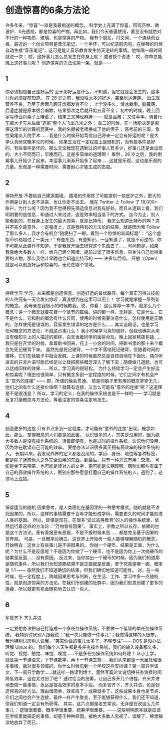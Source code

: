 # 创造惊喜的6条方法论

许多年来，“惊喜”一直是我最痴迷的概念。
科学史上充满了惊喜，阿司匹林、微波炉、X光透视，都是惊喜的产物。再比如，我们今天普遍使用，甚至没有就绝对不行的一种物质，玻璃，也是惊喜的产物。
我有个朋友，闫文闻，一个连续创业者，最近的一个创业项目是音乐笔记，一个手环，可以纪录肌肉电，在弹琴的时候自动生成“音乐笔记”，这可是能让音乐教育发生惊天逆转的事情。他每隔一段时间就说一次：
哎，这好事儿怎么总发生在你身上呢？
或者换个说法：
哎，你咋总能摊上这好事儿呢？
创造惊喜的方法论第一条，就是——

##     1      
你必须相信自己是好运的
至于那好运是什么，不知道，但它就是会发生的，这事儿你必须提前知道。
在 28 岁之前，我没啥太多的好运，甚至厄运连连。
出生就营养不良，乃至于后面几颗牙齿都发育不全；
上学没多久，滑冰栽倒，脑震荡，后遗症就是原本很会唱歌，结果那次之后就开始五音不全；
初中的时候，晚上回家写作业趴桌子上睡着了，结果三叉神经麻痹 —— 就是面瘫；
又过半年，骑自行车被大卡车从后面“追尾”整个人飞出几米之外；
高二的时候，在一场能决定是否保送清华的计算机竞赛中，我的名额被老师换成了他的侄子；
高考前的三周，急性阑尾炎入院手术……
我是什么时候开始笃信自己将来一定会有好运的呢？是大学认真研究概率论的时候。
如果生活在一定程度上是随机的，而有些事件是好的，有些事件是坏的，那么无论我现在遇到过的坏事儿有多少，好事儿还是会出现的，大小不同而已，早晚而已。这是多简单的道理啊！
果然，26 岁之后，我的倒霉事儿开始少了起来，幸运事儿渐渐开始多了起来……这就是乐观，这也是乐观的力量。乐观是一种需要时间、需要耐心才能生成的态度。

##     2      
保持开放
不要给自己建造围墙。
围墙的作用除了可能提供一些庇护之外，更大的作用是让别人走不进来、也让你走不出去。
我在 Twitter 上 Follow 了 18,000+ 账户，为什么呢？因为我不觉得预先筛选信息对我有好处。而且从逻辑上看，我们明明要的是信息，却通过人来过滤，这是效率相当低下的方式。
迄今为止，别人能看到的，在我身上发生的最大惊喜，就是比特币。
我怎么知道比特币的啊？这并不完全是意外，一定程度上，这是我特有的方法论的结果。就是因为我 Follow 了那么多人，我才会有机会“随便扫了一眼，看到一个惊悚的新闻标题”：
“这个虚拟币价格超过了一美元！”
有些东西、有些知识，一旦知道了，就是不可逆的，你不可能从此装作不知道。于是我就开始去研究这个东西去了……
可问题是，如果我像绝大多数人一样，给自己建个围墙，提前过滤了很多信息，只关注自己觉得重要的人物，那么我估计早晚也会知道比特币的 —— 许多年后呗。
开放（Open）就是可以创造好运和惊喜的，无论在哪个领域。

##     3      
持续学习
学习，从来都是创造惊喜、创造好运的最优路径。每个真正习得过技能的人终究有一天会发出惊叹：真没想到在这里可以用上！
学习就是掌握一系列新的概念。
我母亲在我很小的时候教我，说，你看：
这么厚厚一本书，就那么几个概念；讲一个概念就要花费一个章节的篇幅，讲的都一样，无非是，它是什么，它不是什么，它和别的概念有什么异同，使用的时候需要注意什么，怎样使用是正确的，怎样使用是错误的，容易发生错误的地方是什么……
其实这段话，也是学习任何概念的方法论，不就这点事儿么！
我小时候学习真的很好，但我也确实从来没有像知乎上的人描述的那样，白天当着同学的面拼命玩，晚上回家熬夜死磕…… 我只是在开学的时候，拿着新书回来，花上一小会的时间，把新书里的那十来个概念先死记硬背下来。
虽然先是死记硬背，一个字不落地死记硬背，但随着时间的推移，它们在我脑子中就会发酵。上课的时候虽然总是自顾自地在下面玩，偶尔听进去的只言片语可能已经足以让我把那些概念深入了解下去；随便做几道题，也可以达成同样的效果…… 所以，学习真的很轻松。
为什么持续学习一定会产生好运和惊喜呢？理由也很简单，只有概念多到一定程度的时候，它们之间才有机会产生“意外的连接” —— 即，所谓的融会贯通。
若是你脑子里有用的概念寥寥无几，他们之间有什么连接价值啊？就算有连接，又怎么可能有“意外的连接”呢？这道理是不是很浅显？
所以，学习的定义，在我的操作系统也是不一样的——
学习就是反复打磨概念与方法论，等着注定的惊喜注定地发生。

##     4      
创造更多的连接
只有节点多到一定程度，才可能有“意外的连接”出现。概念如此，那么，掌握概念的人们更是如此罢。
认识很多的人，其实是没用的，因为绝大多数人是没有操作系统的，活着即便有，也是过时的操作系统。认识他们没用，因为你在耽误自己可能的效率。
要想办法认识很多真正拥有高效率的操作系统的人。
长期以来，我发现外界的定义都是没用的，学历、身份、地位等各种标签，都是除了迷惑他人之外完全没用的东西。到最后，只有一种方式有用：交流。
可能是坐下来喝茶，也可能是读对方的文字，更可能是长期观察。甄别出那些有属于自己的高效操作系统的人，甄别出那些愿意打磨自己的操作系统的人，遇到了，必须马上连接。

##     5      
保留适当的随机
因果思考，是人类固化在基因里的一种思考模式。随机就是不讲究因果的，所以，这样的事情需要千百年才能形成学科，需要更久的时间才能刻进人类的基因。
所以，即便是现在，在很多“受过高等教育”的人的操作系统里，依然运行着这样的方法论：“万物皆有因果”。
事实上，宗教之所以长存，依赖的也是这个方法论。善有善报恶有恶报，不是不报时候未到…… 都是完全基于因果的世界观。
可是，一旦概率论确立，这世界上开始有一些人能够理解随机的概念，开始明白：这世上有些事儿是不讲因果的。
你抛一个硬币，结果是正面，为什么呢？为什么不是反面呢？不是因为你抛了一个硬币，也不是因为你上一次抛硬币的结果是反面…… 没有原因。
反过来，当你抛出一个硬币的时候，因为我们知道那是随机事件，所以我们也知道那结果不是正面就是反面，至于究竟是哪一面，概率是 1:1 —— 虽然我们不知道确切的结果，但我们确切地知道可能性。
对，在一些时候，在一定程度上，跨越因果思考与判断，在生活、工作、学习中多一点随机性，就是创造惊喜的方法论。在我们所创建的社群中，因为我们刻意创建了更多的连接，所以就更有机会随机地去认识一些人。

##     6      
多管齐下  齐头并进

一定要想办法把自己打造成一个多任务操作系统，不要做一个低级的单任务操作系统。
我特别讨厌别人跟我说：“我一次只能做一件事儿”；我觉得这样的人很笨。我也特别讨厌别人说我，“笑来你做的事儿太多了，不够专注”—— DOS 是没办法理解 Uinux 的。
我们每个人天生都是多任务操作系统，我们的输入设备那么多，听觉、视觉、触觉、味觉、嗅觉……不是多任务操作系统如何处理？
从小上学，就是第一节课语文，下节课数学，再下一节课生物……我们从来都是一天里处理很多事情，面对很多领域的，你什么时候见到一个学校这样安排课？第一周只学语文、下一周只学数学……就这样一路读到博士，竟然写篇论文说切换任务浪费时间降低效率，这也太过份了吧？
通过恰当的统筹，让自己多开几个进程，齐头并进地去做一些事情，永远是提高效率的基本手段。
而多管齐下，齐头并进，也是创造惊喜的好方法。理由很简单，效率高了，成果就多了，这些成果本身也是节点，它们之间也会产生连接，最终一样产生聚变，至于能够获得什么，我们还不知道，但我们知道一定会有所获得。
其实，这六点都是老生常谈，无非是在说这么几件事儿：
逻辑很重要、概率学很重要、统筹学很重要。—— 这些明明原本就是应该在学校里就搞定的事情，却基于种种原因，被绝大多数人忽视了、误解了、稀里糊涂地放弃了而已。
